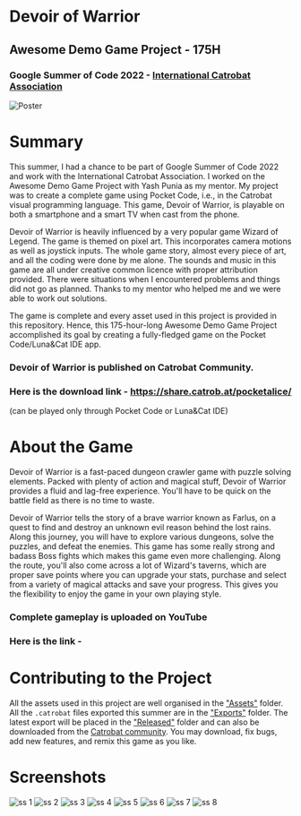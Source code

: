 # Devoir of Warrior
## Awesome Demo Game Project - 175H
### Google Summer of Code 2022 - [International Catrobat Association](https://catrobat.org/)
![Poster](https://user-images.githubusercontent.com/81173749/188976618-cd363d57-26d5-4c78-9db9-e831183ed8a0.png)
# Summary
This summer, I had a chance to be part of Google Summer of Code 2022 and work with the International Catrobat Association. I worked on the Awesome Demo Game Project with Yash Punia as my mentor. My project was to create a complete game using Pocket Code, i.e., in the Catrobat visual programming language. This game, Devoir of Warrior, is playable on both a smartphone and a smart TV when cast from the phone.

Devoir of Warrior is heavily influenced by a very popular game Wizard of Legend. The game is themed on pixel art. This incorporates camera motions as well as joystick inputs. The whole game story, almost every piece of art, and all the coding were done by me alone. The sounds and music in this game are all under creative common licence with proper attribution provided. There were situations when I encountered problems and things did not go as planned. Thanks to my mentor who helped me and we were able to work out solutions.

The game is complete and every asset used in this project is provided in this repository. Hence, this 175-hour-long Awesome Demo Game Project accomplished its goal by creating a fully-fledged game on the Pocket Code/Luna&Cat IDE app.

### Devoir of Warrior is published on Catrobat Community.
### Here is the download link - https://share.catrob.at/pocketalice/
(can be played only through Pocket Code or Luna&Cat IDE)

# About the Game
Devoir of Warrior is a fast-paced dungeon crawler game with puzzle solving elements. Packed with plenty of action and magical stuff, Devoir of Warrior provides a fluid and lag-free experience. You'll have to be quick on the battle field as there is no time to waste.

Devoir of Warrior tells the story of a brave warrior known as Farlus, on a quest to find and destroy an unknown evil reason behind the lost rains. Along this journey, you will have to explore various dungeons, solve the puzzles, and defeat the enemies. This game has some really strong and badass Boss fights which makes this game even more challenging. Along the route, you'll also come across a lot of Wizard's taverns, which are proper save points where you can upgrade your stats, purchase and select from a variety of magical attacks and save your progress. This gives you the flexibility to enjoy the game in your own playing style.

### Complete gameplay is uploaded on YouTube
### Here is the link - 

# Contributing to the Project
All the assets used in this project are well organised in the ["Assets"](https://github.com/yugalkishore59/Devoir_of_warrior/tree/main/Assets) folder. All the `.catrobat` files exported this summer are in the ["Exports"](https://github.com/yugalkishore59/Devoir_of_warrior/tree/main/Exports) folder. The latest export will be placed in the ["Released"](https://github.com/yugalkishore59/Devoir_of_warrior/tree/main/Released) folder and can also be downloaded from the [Catrobat community](https://share.catrob.at/pocketalice/). You may download, fix bugs, add new features, and remix this game as you like.

# Screenshots
![ss 1](https://user-images.githubusercontent.com/81173749/189192759-1d2b42b9-217d-4af7-b259-83c24f651e23.png)
![ss 2](https://user-images.githubusercontent.com/81173749/189192883-6ad60080-873f-402d-b1ac-35346774467f.png)
![ss 3](https://user-images.githubusercontent.com/81173749/189192898-48d8c368-aa7a-458e-980c-df1d247f7d1e.png)
![ss 4](https://user-images.githubusercontent.com/81173749/189192913-07b68e0d-7888-40c7-abce-87f1ebc77e96.png)
![ss 5](https://user-images.githubusercontent.com/81173749/189192930-632d1fbd-1c76-4b8a-a80a-5eabca86491d.png)
![ss 6](https://user-images.githubusercontent.com/81173749/189192934-58749eff-de01-4493-8dd0-9ba8936641b2.png)
![ss 7](https://user-images.githubusercontent.com/81173749/189192947-8f0613a1-81a2-4adb-a777-7453c3e5330e.png)
![ss 8](https://user-images.githubusercontent.com/81173749/189192952-c3153a8a-675d-40b8-8f9b-ba3c8ba37fab.png)
